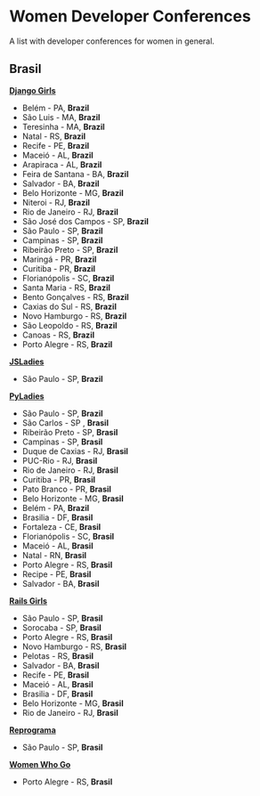 # Women Developer Conferences

A list with developer conferences for women in general.

## Brasil

[**Django Girls**](https://djangogirls.org/)

- Belém - PA, **Brazil**
- São Luis - MA, **Brazil**
- Teresinha - MA, **Brazil**
- Natal - RS, **Brazil**
- Recife - PE, **Brazil**
- Maceió - AL, **Brazil**
- Arapiraca - AL, **Brazil**
- Feira de Santana - BA, **Brazil**
- Salvador - BA, **Brazil**
- Belo Horizonte - MG, **Brazil**
- Niteroi - RJ, **Brazil**
- Rio de Janeiro - RJ, **Brazil**
- São José dos Campos - SP, **Brazil**
- São Paulo - SP, **Brazil**
- Campinas - SP, **Brazil**
- Ribeirão Preto - SP, **Brazil**
- Maringá - PR, **Brazil**
- Curitiba - PR, **Brazil**
- Florianópolis - SC, **Brazil**
- Santa Maria - RS, **Brazil**
- Bento Gonçalves - RS, **Brazil**
- Caxias do Sul - RS, **Brazil**
- Novo Hamburgo - RS, **Brazil**
- São Leopoldo - RS, **Brazil**
- Canoas - RS, **Brazil**
- Porto Alegre - RS, **Brazil**


[**JSLadies**](https://www.facebook.com/jsladiesbr/)
- São Paulo - SP, **Brazil**


[**PyLadies**](http://brasil.pyladies.com/)   
- São Paulo - SP, **Brazil**
- São Carlos - SP , **Brasil**
- Ribeirão Preto - SP, **Brasil**
- Campinas - SP, **Brasil**
- Duque de Caxias - RJ, **Brasil**
- PUC-Rio - RJ, **Brasil**
- Rio de Janeiro - RJ, **Brasil**
- Curitiba - PR, **Brasil**
- Pato Branco - PR, **Brasil**
- Belo Horizonte - MG, **Brasil**
- Belém - PA, **Brazil**
- Brasilia - DF, **Brasil**
- Fortaleza - CE, **Brasil**
- Florianópolis - SC, **Brasil**
- Maceió - AL, **Brasil**
- Natal - RN, **Brasil**
- Porto Alegre - RS, **Brasil**
- Recipe - PE, **Brasil**
- Salvador - BA, **Brasil**


[**Rails Girls**](http://railsgirls.com/)
- São Paulo - SP, **Brasil**
- Sorocaba - SP, **Brasil**
- Porto Alegre - RS, **Brasil**
- Novo Hamburgo - RS, **Brasil**
- Pelotas - RS, **Brasil**
- Salvador - BA, **Brasil**
- Recife - PE, **Brasil**
- Maceió - AL, **Brasil**
- Brasilia - DF, **Brasil**
- Belo Horizonte - MG, **Brasil**
- Rio de Janeiro - RJ, **Brasil**

[**Reprograma**](http://www.reprograma.com.br/)
- São Paulo - SP, **Brasil**

[**Women Who Go**](https://www.facebook.com/WomenWhoGoBrasil/)
- Porto Alegre - RS, **Brasil**


